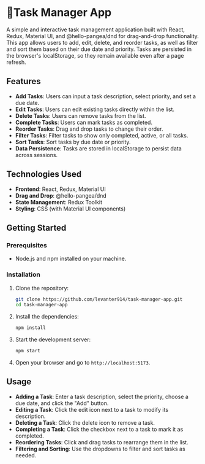 # 📃Task Manager App 

A simple and interactive task management application built with React, Redux, Material UI, and @hello-pangea/dnd for drag-and-drop functionality. This app allows users to add, edit, delete, and reorder tasks, as well as filter and sort them based on their due date and priority. Tasks are persisted in the browser's localStorage, so they remain available even after a page refresh.

## Features

- **Add Tasks**: Users can input a task description, select priority, and set a due date.
- **Edit Tasks**: Users can edit existing tasks directly within the list.
- **Delete Tasks**: Users can remove tasks from the list.
- **Complete Tasks**: Users can mark tasks as completed.
- **Reorder Tasks**: Drag and drop tasks to change their order.
- **Filter Tasks**: Filter tasks to show only completed, active, or all tasks.
- **Sort Tasks**: Sort tasks by due date or priority.
- **Data Persistence**: Tasks are stored in localStorage to persist data across sessions.

## Technologies Used

- **Frontend**: React, Redux, Material UI
- **Drag and Drop**: @hello-pangea/dnd
- **State Management**: Redux Toolkit
- **Styling**: CSS (with Material UI components)

## Getting Started

### Prerequisites

- Node.js and npm installed on your machine.

### Installation

1. Clone the repository:

   ```bash
   git clone https://github.com/levanter914/task-manager-app.git
   cd task-manager-app
   ```

2. Install the dependencies:

   ```bash
   npm install
   ```

3. Start the development server:

   ```bash
   npm start
   ```

4. Open your browser and go to `http://localhost:5173`.

## Usage

- **Adding a Task**: Enter a task description, select the priority, choose a due date, and click the "Add" button.
- **Editing a Task**: Click the edit icon next to a task to modify its description.
- **Deleting a Task**: Click the delete icon to remove a task.
- **Completing a Task**: Click the checkbox next to a task to mark it as completed.
- **Reordering Tasks**: Click and drag tasks to rearrange them in the list.
- **Filtering and Sorting**: Use the dropdowns to filter and sort tasks as needed.


